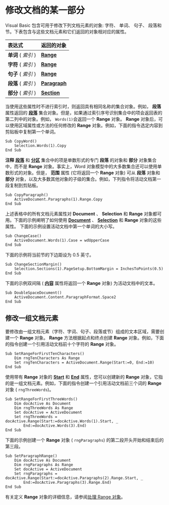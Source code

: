 
# 修改文档的某一部分

Visual Basic 包含可用于修改下列文档元素的对象: 字符、 单词、 句子、 段落和节。下表包含与这些文档元素和它们返回的对象相对应的属性。



|**表达式**|**返回的对象**|
|:-----|:-----|
|**单词** ( _索引_ )|**[Range](15a7a1c4-5f3f-5b6e-60e9-29688de3f274.md)**|
|**字符** ( _索引_ )|**[Range](15a7a1c4-5f3f-5b6e-60e9-29688de3f274.md)**|
|**句子** ( _索引_ )|**[Range](15a7a1c4-5f3f-5b6e-60e9-29688de3f274.md)**|
|**段落** ( _索引_ )|**[Paragraph](0a704079-a082-4ab1-841b-fc0d49dd26d4.md)**|
|**部分** ( _索引_ )|**[Section](3fe563d8-fc05-c17a-e67b-c50eea7e7f13.md)**|

当使用这些属性时不进行索引时，则返回具有相同名称的集合对象。例如， **段落** 属性返回的 **[段落](bdc7a183-2a98-7d47-c86a-5cecd6c91449.md)** 集合对象。但是，如果通过索引序号识别集合中的项会返回表的第二列中的对象。例如， `Words(1)`会返回一个 **Range** 对象。 **Range** 对象后，可以使用区域属性或方法的任何修改的 **Range** 对象。例如，下面的指令选定内容到剪贴板中复制第一个单词。




```
Sub CopyWord() 
    Selection.Words(1).Copy 
End Sub
```


 **注释**   **[段落](bdc7a183-2a98-7d47-c86a-5cecd6c91449.md)** 和 **[分区](cf6f77ba-9eee-5614-e697-bc031c4c6dcd.md)** 集合中的项是单数形式的专门 **段落** 的对象和 **部分** 对象集合中，而不是 **Range** 对象。事实上，Word 对象模型中的大多数集合还可以使用单数形式的对象。但是， **范围** 属性 (它将返回一个 **Range** 对象) 可从 **段落** 对象和 **部分** 对象，以及大多数其他对象的子级的集合。例如，下列指令将活动文档第一段复制到剪贴板。




```
Sub CopyParagraph() 
    ActiveDocument.Paragraphs(1).Range.Copy 
End Sub
```

上述表格中的所有文档元素属性对  **Document** 、 **Selection** 和 **Range** 对象都可用。下面的示例阐明了如何使用 **[Document](8d83487a-2345-a036-a916-971c9db5b7fb.md)** 、 **[Selection](7b574a91-c33e-ecfd-6783-6b7528b2ed8f.md)** 和 **Range** 对象的这些属性。
下面的示例设置活动文档中第一个单词的大小写。



```
Sub ChangeCase() 
    ActiveDocument.Words(1).Case = wdUpperCase 
End Sub
```

下面的示例将当前节的下边距设为 0.5 英寸。



```
Sub ChangeSectionMargin() 
    Selection.Sections(1).PageSetup.BottomMargin = InchesToPoints(0.5) 
End Sub
```

下面的示例双间隔 ( **[内容](80578329-a648-1d4b-f83d-4b2d289813fb.md)** 属性将返回一个 **Range** 对象) 为活动文档中的文本。



```
Sub DoubleSpaceDocument() 
    ActiveDocument.Content.ParagraphFormat.Space2 
End Sub
```


## 修改一组文档元素

要修改由一组文档元素（字符、字词、句子、段落或节）组成的文本区域，需要创建一个  **Range** 对象。 **Range** 方法根据起点和终点创建 **Range** 对象。例如，下面的指令创建一个引用活动文档前十个字符的 **Range** 对象。


```
Sub SetRangeForFirstTenCharacters() 
    Dim rngTenCharacters As Range 
    Set rngTenCharacters = ActiveDocument.Range(Start:=0, End:=10) 
End Sub
```

使用带有 **Range** 对象的 **[Start](aadedbb7-1ee2-9e5a-296d-0ebe25b6d8f4.md)** 和 **[End](fe90f321-c7b5-bea2-fa60-e6b750b33cf7.md)** 属性，您可以创建新的 **Range** 对象，它指的是一组文档元素。例如，下面的指令创建一个引用活动文档前三个词的 **Range** 对象 ( `rngThreeWords`)。




```
Sub SetRangeForFirstThreeWords() 
    Dim docActive As Document 
    Dim rngThreeWords As Range 
    Set docActive = ActiveDocument 
    Set rngThreeWords = docActive.Range(Start:=docActive.Words(1).Start, _ 
        End:=docActive.Words(3).End) 
End Sub
```

下面的示例创建一个 **Range** 对象 ( `rngParagraphs`) 的第二段开头开始和结束后的第三段。




```
Sub SetParagraphRange() 
    Dim docActive As Document 
    Dim rngParagraphs As Range 
    Set docActive = ActiveDocument 
    Set rngParagraphs = docActive.Range(Start:=docActive.Paragraphs(2).Range.Start, _ 
        End:=docActive.Paragraphs(3).Range.End) 
End Sub
```

有关定义  **Range** 对象的详细信息，请参阅[处理 Range 对象](9e240aa7-8608-9d70-aee3-2e202687459e.md)。

